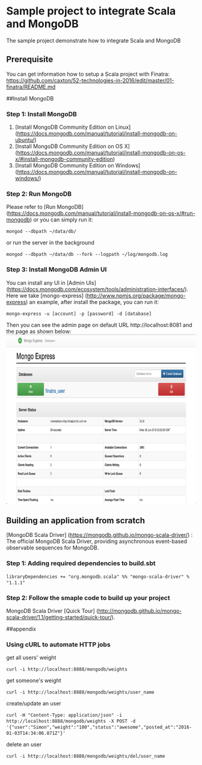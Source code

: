 # Sample project to integrate Scala and MongoDB
The sample project demonstrate how to integrate Scala and MongoDB

## Prerequisite
You can get information how to setup a Scala project with Finatra:
https://github.com/caxton/52-technologies-in-2016/edit/master/01-finatra/README.md

##Install MongoDB
### Step 1: Install MongoDB

1. [Install MongoDB Community Edition on Linux] (https://docs.mongodb.com/manual/tutorial/install-mongodb-on-ubuntu/)
2. [Install MongoDB Community Edition on OS X] (https://docs.mongodb.com/manual/tutorial/install-mongodb-on-os-x/#install-mongodb-community-edition)
3. [Install MongoDB Community Edition on Windows] (https://docs.mongodb.com/manual/tutorial/install-mongodb-on-windows/)

### Step 2: Run MongoDB

Please refer to [Run MongoDB] (https://docs.mongodb.com/manual/tutorial/install-mongodb-on-os-x/#run-mongodb) or you can simply run it:
```
mongod --dbpath ~/data/db/
```

or run the server in the background
```
mongod --dbpath ~/data/db --fork --logpath ~/log/mongodb.log
```

### Step 3: Install MongoDB Admin UI

You can install any UI in [Admin UIs] (https://docs.mongodb.com/ecosystem/tools/administration-interfaces/).
Here we take [mongo-express] (http://www.npmjs.org/package/mongo-express) an example, after install the package, you can run it:
```
mongo-express -u [account] -p [password] -d [database]
```

Then you can see the admin page on default URL http://localhost:8081 and the page as shown below:
<img src="images/step3_install_mongodb_admin_ui.png" height="450">

## Building an application from scratch
[MongoDB Scala Driver] (https://mongodb.github.io/mongo-scala-driver/) : The official MongoDB Scala Driver, providing asynchronous event-based observable sequences for MongoDB.

### Step 1: Adding required dependencies to build.sbt
```
libraryDependencies += "org.mongodb.scala" %% "mongo-scala-driver" % "1.1.1"
```

### Step 2: Follow the smaple code to build up your project

MongoDB Scala Driver [Quick Tour] (http://mongodb.github.io/mongo-scala-driver/1.1/getting-started/quick-tour/).


##appendix
### Using cURL to automate HTTP jobs

get all users' weight
```
curl -i http://localhost:8888/mongodb/weights
```

get someone's weight
```
curl -i http://localhost:8888/mongodb/weights/user_name
```

create/update an user
```
curl -H "Content-Type: application/json" -i http://localhost:8888/mongodb/weights -X POST -d '{"user":"Simon","weight":"100","status":"awesome","posted_at":"2016-01-03T14:34:06.871Z"}'
```

delete an user
```
curl -i http://localhost:8888/mongodb/weights/del/user_name
```
